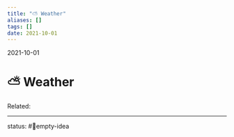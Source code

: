 ```yaml
---
title: "⛅ Weather"
aliases: []
tags: []
date: 2021-10-01
---
```

2021-10-01
# ⛅ Weather
Related:
___
status: #💭empty-idea
